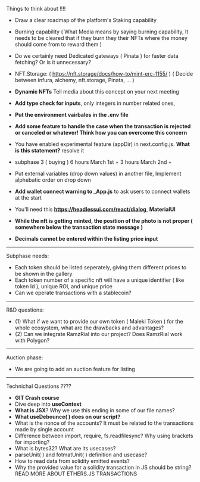 Things to think about !!!! 

- Draw a clear roadmap of the platform's Staking capability

- Burning capability ( What Media means by saying burning capability, It needs to be cleared that if they burn they their NFTs where the money should come from to reward them )

- Do we certainly need Dedicated gateways ( Pinata ) for faster data fetching? Or is it unnecessary?

- NFT.Storage: ( https://nft.storage/docs/how-to/mint-erc-1155/ ) ( Decide between infura, alchemy, nft.storage, Pinata, ... )

- **Dynamic NFTs** Tell media about this concept on your next meeting

- **Add type check for inputs**, only integers in number related ones,

- **Put the environment vairbales in the .env file**

- **Add some feature to handle the case when the transaction is rejected or canceled or whatever! Think how you can overcome this concern**

- You have enabled experimental feature (appDir) in next.config.js. **What is this statement?** resolve it

- subphase 3 ( buying ) 6 hours March 1st + 3 hours March 2nd + 

- Put external variables (drop down values) in another file, Implement alphebatic order on drop down

- **Add wallet connect warning to _App.js** to ask users to connect wallets at the start

- You'll need this **https://headlessui.com/react/dialog**, **MaterialUI**

- **While the nft is getting minted, the position of the photo is not proper ( somewhere below the transaction state message )**

- **Decimals cannot be entered within the listing price input**

************************************************
Subphase needs:
- Each token should be listed seperately, giving them different prices to be shown in the gallery
- Each token number of a specific nft will have a unique identifier ( like token Id ), unique ROI, and unique price
- Can we operate transactions with a stablecoin?


************************************************
R&D questions:
- (1) What if we want to provide our own token ( Maleki Token ) for the whole ecosystem, what are the drawbacks and advantages?
- (2) Can we integrate RamzRial into our project? Does RamzRial work with Polygon?


************************************************
Auction phase:
- We are going to add an auction feature for listing


************************************************
Technichal Questions ???? 

- **GIT Crash course**
- Dive deep into **useContext** 
- **What is JSX**? Why we use this ending in some of our file names?
- **What useDebounce( ) does on our script?**
- What is the nonce of the accounts? It must be related to the transactions made by single account
- Difference between import, require, fs.readfilesync? Why using brackets for importing?
- What is bytes32? What are its usecases?
- parseUnit( ) and fotmatUnit( ) definition and usecase?
- How to read data from solidity emitted events?
- Why the provided value for a solidity transaction in JS should be string? READ MORE ABOUT ETHERS.JS TRANSACTIONS


